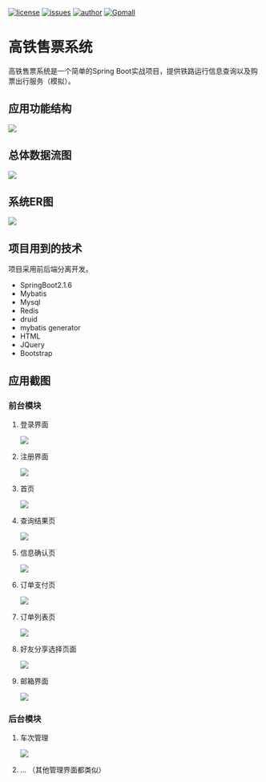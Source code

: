 [![license](https://img.shields.io/hexpm/l/plug.svg?style=flat-square)](https://github.com/2227324689/ToBeBetter/blob/master/LICENSE) [![issues](https://img.shields.io/bitbucket/issues-raw/2227324689/ToBeBetter.svg?style=flat-square)](https://github.com/blankjee/rail-ticketing-system/issues) [![author](https://img.shields.io/badge/author-blankjee-blue.svg?style=flat-square)](#) [![Gpmall](https://img.shields.io/badge/tech-springboot-red.svg?style=flat-square)](#)

# 高铁售票系统

高铁售票系统是一个简单的Spring Boot实战项目，提供铁路运行信息查询以及购票出行服务（模拟）。

## 应用功能结构

![](https://gitee.com/blankjee/pic-bed/raw/master/images/20200520171318.png)

## 总体数据流图

![](https://gitee.com/blankjee/pic-bed/raw/master/images/20200520171428.png)

## 系统ER图

![](https://gitee.com/blankjee/pic-bed/raw/master/images/20200520171725.png)

## 项目用到的技术

项目采用前后端分离开发。 

* SpringBoot2.1.6
* Mybatis
* Mysql
* Redis
* druid
* mybatis generator
* HTML
* JQuery
* Bootstrap

## 应用截图

### 前台模块

1. 登录界面

   ![](https://gitee.com/blankjee/pic-bed/raw/master/images/20200520172239.png)

2. 注册界面

   ![](https://gitee.com/blankjee/pic-bed/raw/master/images/20200520172257.png)

3. 首页

   ![](https://gitee.com/blankjee/pic-bed/raw/master/images/20200520172316.png)

4. 查询结果页

   ![](https://gitee.com/blankjee/pic-bed/raw/master/images/20200520172334.png)

5. 信息确认页

   ![](https://gitee.com/blankjee/pic-bed/raw/master/images/20200520172357.png)

6. 订单支付页

   ![](https://gitee.com/blankjee/pic-bed/raw/master/images/20200520172428.png)

7. 订单列表页

   ![](https://gitee.com/blankjee/pic-bed/raw/master/images/20200520172446.png)

8. 好友分享选择页面

   ![](https://gitee.com/blankjee/pic-bed/raw/master/images/20200520172511.png)

9. 邮箱界面

   ![](https://gitee.com/blankjee/pic-bed/raw/master/images/20200520172529.png)

### 后台模块

1. 车次管理

   ![](https://gitee.com/blankjee/pic-bed/raw/master/images/20200520172546.png)

2.  ... （其他管理界面都类似）